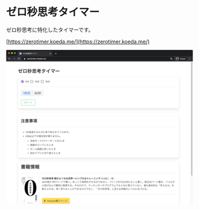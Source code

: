 # ゼロ秒思考タイマー

ゼロ秒思考に特化したタイマーです。

[https://zerotimer.koeda.me/](https://zerotimer.koeda.me/)

![スクリーンショット](/docs/screenshot.png)
